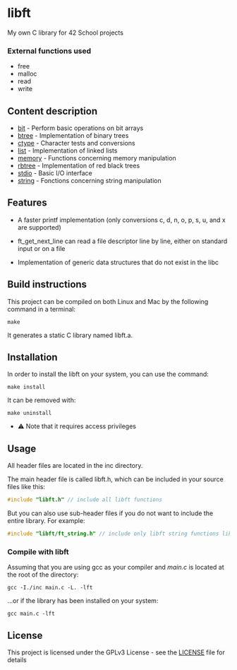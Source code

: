 # libft

My own C library for 42 School projects

### External functions used

- free
- malloc
- read
- write

## Content description

- [bit](inc/libft/ft_bit.h "libft/ft_bit.h") - Perform basic operations on bit arrays
- [btree](inc/libft/ft_btree.h "libft/ft_btree.h") - Implementation of binary trees
- [ctype](inc/libft/ft_ctype.h "libft/ft_ctype.h") - Character tests and conversions
- [list](inc/libft/ft_list.h "libft/ft_list.h") - Implementation of linked lists
- [memory](inc/libft/ft_memory.h "libft/ft_memory.h") - Functions concerning memory manipulation
- [rbtree](inc/libft/ft_rbtree.h "libft/ft_rbtree.h") - Implementation of red black trees
- [stdio](inc/libft/ft_stdio.h "libft/ft_stdio.h") - Basic I/O interface
- [string](inc/libft/ft_string.h "libft/ft_string.h") - Fonctions concerning string manipulation

## Features

- A faster printf implementation (only conversions c, d, n, o, p, s, u, and x are supported)

- ft_get_next_line can read a file descriptor line by line, either on standard input or on a file

- Implementation of generic data structures that do not exist in the libc

## Build instructions

This project can be compiled on both Linux and Mac by the following command in a terminal:
```shell
make
```

It generates a static C library named libft.a.

## Installation

In order to install the libft on your system, you can use the command:
```shell
make install
```

It can be removed with:
```shell
make uninstall
```

- ⚠️ Note that it requires access privileges

## Usage

All header files are located in the inc directory.

The main header file is called libft.h, which can be included in your source files like this:
```c
#include "libft.h" // include all libft functions
```
But you can also use sub-header files if you do not want to include the entire library.
For example:
```c
#include "libft/ft_string.h" // include only libft string functions like ft_strlen
```

### Compile with libft

Assuming that you are using gcc as your compiler and *main.c* is located at the root of the directory:

```shell
gcc -I./inc main.c -L. -lft
```
...or if the library has been installed on your system:
```shell
gcc main.c -lft
```


## License

This project is licensed under the GPLv3 License - see the [LICENSE](LICENSE) file for details
